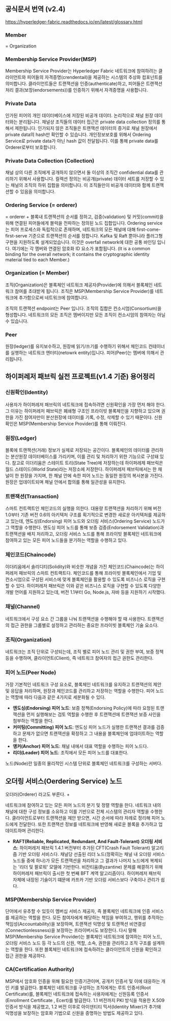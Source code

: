 

## 공식문서 번역 (v2.4)
https://hyperledger-fabric.readthedocs.io/en/latest/glossary.html

### Member
= Organization

### Membership Service Provider(MSP)
Membership Service Provider는 Hyperledger Fabric 네트워크에 참여하려는 클라이언트와 피어들의 자격증명(crendentail)을 제공하는 시스템의 추상화 컴포넌트를 의미합니다. 클라이언트들은 트랜잭션을 인증(authenticate)하고, 피어들은 트랜잭션 처리 결과(보장(endorsements))를 인증하기 위해서 자격증명을 사용합니다.

### Private Data
인가된 피어의 개인 데이터베이스에 저장된 비공개 데이터. 논리적으로 채널 원장 데이터와는 분리됩니다. 채널상 조직들의 데이터 접근은 private data collection 정의를 통해서 제한됩니다. 인가되지 않은 조직들은 트랜잭션 데이터의 증거로 채널 원장에서 private data의 hash만 확인할 수 있습니다. 개인정보보호를 위해서 Ordering Service로 private data가 아닌 hash 값이 전달됩니다. 이를 통해 private data를 Orderer로부터 보호합니다.

### Private Data Collection (Collection)
채널 상의 다른 조직에게 공개하지 않으면서 둘 이상의 조직간 confidential data를 관리하기 위해서 사용합니다. 컬렉션 정의는 비공개(private) 데이터 세트를 저장할 수 있는 채널의 조직의 하위 집합을 의미합니다. 이 조직들만이 비공개 데이터와 함께 트랜잭션할 수 있음을 의미합니다.

### Ordering Service (= orderer)
= orderer
+
블록내 트랜잭션의 순서를 정하고, 검증(validation) 및 커밋(commit)을 위해 연결된 피어들에게 블럭을 전파하는 정의된 노드 집합입니다. Ordering service는 피어 프로세스와 독립적으로 존재하며, 네트워크의 모든 채널에 대해 first-come-first-serve 기준으로 트랜잭션의 순서를 정합니다. Kafka 및 Raft 뿐아니라 플러그형 구현을 지원하도록 설계되었습니다. 이것은 overfall network에 대한 공통 바인딩 입니다. 여기에는 각 멤버와 연결된 암호화 ID 요소가 포함됩니다. (It is a common binding for the overall network; it contains the cryptographic identity material tied to each Member.)

### Organization (= Member)
조직(Organization)은 블록체인 네트워크 제공자(Provider)에 의해서 블록체인 네트워크 참여를 초대받게 됩니다. 조직은 MSP(Membership Service Provider)를 네트워크에 추가함으로써 네트워크에 참여합니다. 

조직의 트랜잭션 endpoint는 Peer 입니다. 조직의 집합은 컨소시엄(Consortium)을 형성합니다. 네트워크의 모든 조직은 멤버이지만 모든 조직이 컨소시엄의 참여자는 아닐 수 있습니다.

### Peer
원장(ledger)를 유지보수하고, 원장에 읽기/쓰기를 수행하기 위해서 체인코드 컨테이너를 실행하는 네트워크 엔터티(netowrk entity)입니다. 피어(Peer)는 멤버에 의해서 관리됩니다.

## 하이퍼레저 패브릭 실전 프로젝트(v1.4 기준) 용어정리

### 신원확인(Identity)
사용자가 하이퍼레저 패브릭의 네트워크에 접속하려면 신원확인을 가장 먼저 해야 한다. 그 이유는 하이퍼레저 패브릭은 폐쇄형 구조인 프라이빗 블록체인을 지향하고 있으며 권한을 가진 참여자만이 분산원장에 데이터를 기록, 수정, 삭제할 수 있기 때문이다. 신원확인은 MSP(Membership Service Provider)를 통해 이뤄진다.

### 원장(Ledger)
블록에 트랜잭션(거래) 정보가 실제로 저장되는 공간이다. 블록체인의 데이터를 관리하는 분산원장 데이터베이스를 가리키며, 이를 관리 및 처리하기 위한 기능으로 구성돼 있다. 참고로 이더리움은 스테이트 트리(State Tree)에 저장하는데 하이퍼레제 패브릭은 월드 스테이드(World State)라는 저장소에 저장한다. 하이퍼레저 패브릭에서는 한 채널이 한 원장을 가지며, 한 채널 안에 속한 피어 노드는 동일한 원장의 복사본을 가진다. 원장은 업데이트되며 채널 안에서 합의를 통해 일관성을 유지한다.

### 트랜잭션(Transaction)
스마트 컨트랙트인 체인코드의 실행을 의한다. 대용량 트랜잭션을 처리하기 위해 버전 1.0부터 기존 버전 0.6의 아키텍처 구조를 획기적으로 변경한 새로운 아키텍처를 제공하고 있는데, 엔도싱(Endorsing) 피어 노드와 오더링 서비스(Ordering Service) 노드가 그 역할을 수행한다. 엔도싱 피어 노드를 통해 보증 검증(Endorsement Validation)과 트랜잭션을 배치 처리하고, 오더링 서비스 노드를 통해 프라이빗 블록체인 네트워크에 참여하고 있는 모든 피어 노드들을 분기하는 역할을 수행하고 있다.

### 체인코드(Chaincode)
이더리움에서 솔리디티(Solidity)와 비슷한 개념을 가진 체인코드(Chaincode)는 하이퍼레저 패브릭의 스마트 컨트랙트다. 체인코드를 통해 프라이빗 블록체인에서 기업 및 컨소시엄으로 구성된 서비스에 맞게 블록체인을 활용할 수 있도록 비즈니스 로직을 구현할 수 있다. 하이퍼레저 패브릭은 이와 같은 비즈니스 로직을 구현할 수 있도록 다양한 개발 언어를 지원하고 있는데, 버전 1.1부터 Go, Node.js, 자바 등을 지원하기 시작했다.

### 채널(Channel)
네트워크에서 구성 요소 간 그룹을 나눠 트랜잭션을 수행해야 할 때 사용한다. 트랜잭션의 접근 권한을 그룹별로 설정하고 관리하는 중요한 프라이빗 블록체인 기술 요소다.

### 조직(Organization)
네트워크는 조직 단위로 구성되는데, 조직 별로 피어 노드 관리 및 권한 부여, 보증 정책 등을 수행하며, 클라이언트(Client), 즉 네트워크 참여자의 접근 권한도 관리한다.

### 피어 노드(Peer Node)
가장 기본적인 네트워크 구성 요소로, 블록체인 네트워크를 유지하고 트랜잭션의 제안 및 응답을 처리하며, 원장과 체인코드를 관리하고 저장하는 역할을 수행한다. 피어 노드는 역할에 따라 다음과 같은 4가지로 세분화될 수 있다.

* **엔도싱(Endorsing) 피어 노드**: 보증 정책(Endorsing Policy)에 따라 요청된 트랜잭션을 먼저 실행해보는 검토 역할을 수행한 후 트랜잭션에 트랜잭션 보증 사인을 첨부하는 역할을 한다.
* **커미팅(Committing) 피어 노드**: 엔도싱 피어 노드가 실행한 트랜잭션 결과를 검증하고 문제가 없으면 트랜잭션을 확정하고 그 내용을 블록체인에 업데이트하는 역할을 한다.
* **앵커(Anchor) 피어 노드**: 채널 내에서 대표 역할을 수행하는 피어 노드다.
* **리더(Leader) 피어 노드**: 조직에서 모든 피어 노드를 대표한다.

노드(Node)란 일종의 물리적인 시스템 단위로 블록체인 네트워크를 구성하는 서버다.

## 오더링 서비스(Oerdering Service) 노드
오더러(Orderer) 라고도 부른다. +

네트워크에 참여하고 있는 모든 피어 노드의 분기 및 정렬 역할을 한다. 네트워크 내의 채널에 대한 구성 정보를 소유하고 이를 기반으로 전체 시스템의 관리자 역할을 수행한다. 클라이언트로부터 트랜잭션을 제안 받으면, 시간 순서에 따라 차례로 정리해 피어 노드에게 전달한다. 또한 트랜잭션 정보를 네트워크에 반영해 새로운 블록을 추가하고 업데이트하며 관리한다.

* **RAFT(Reliable, Replicated, Redundant, And Fault-Tolerant) 오더링 서비스**: 하이퍼레저 패브릭 1.4.1 버전부터 추가된 CFT(Crash Fault Tolerant) 알고리즘 기반 오더링 서비스다. 채널당 선출된 리더 노드(정확히는 채널 내 오더링 서비스 노드들 중에 하나)가 모든 트랜잭션을 처리하고 그 결과가 나머지 노드에게 복제되는 '리더 및 팔로워' 모델에 기반한다. 비잔티움(Byzantine) 문제를 해결하기 위해 하이퍼레저 패브릭이 출시한 첫 번째 BFT 계역 알고리즘이다. 하이퍼레저 패브릭 자체에 내장된 기술이기 떄문에 카프카 기반 오더링 서비스보다 구축이나 관리가 쉽다.

### MSP(Membership Service Provider)
단어에서 유추할 수 있듯이 멤버십 서비스 제공자, 즉 블록체인 네트워크에 인증 서비스를 제공하는 역할을 한다. 모든 참여자에게 해당하는 책임을 부여하고, 행위를 추적하는 책임성(Accountability)을 보장하며, 트랜잭션 익명성 및 트랜잭션 비연결성(Connectionlessness)을 보장하는 프라이버시도 보장한다. 다시 말해 MSP(Membership Service Provider)는 블록체인 네트워크에 참여하는 피어 노드, 오더링 서비스 노드 등 각 노드의 신원, 역할, 소속, 권한을 관리하고 조직 구조를 설계하는 역할을 한다. 또한 블록체인 네트워크에 접속하려는 클라이언트의 신원을 확인하고 접근 권한을 제공하다.

### CA(Certification Authority)
MSP에서 암호화 인증을 위해 필요한 인증기관이며, 공개키 인증서 및 이에 대응하는 개인 키를 발급한다. 블록체인 네트워크를 구성하는 조직에게는 루트 인증서(Root Certificate)를, 블록체인 네트워크에 접속하는 사용자에게는 신원등록 인증서(Enrollment Certificate , Ecert)를 발급한다. 1.1 버전까지 PKI 방식을 적용한 X.509 인증서 방식을 제공했고, 1.2 버전 이후로 아이덴티티 믹서(Identity Mixer)가 추가돼 익명성을 보장하는 암호화 기법으로 신원을 증명하는 방법도 제공하고 있다.
